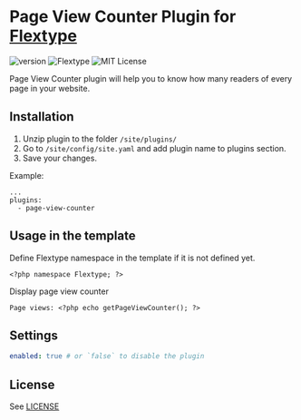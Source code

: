 # Page View Counter Plugin for [Flextype](http://flextype.org/)
![version](https://img.shields.io/badge/version-1.0.0-brightgreen.svg?style=flat-square)
![Flextype](https://img.shields.io/badge/Flextype-0.x-green.svg?style=flat-square)
![MIT License](https://img.shields.io/badge/license-MIT-blue.svg?style=flat-square)

Page View Counter plugin will help you to know how many readers of every page in your website.

## Installation
1. Unzip plugin to the folder `/site/plugins/`
2. Go to `/site/config/site.yaml` and add plugin name to plugins section.
3. Save your changes.

Example:
```
...
plugins:
  - page-view-counter
```

## Usage in the template

Define Flextype namespace in the template if it is not defined yet.
```
<?php namespace Flextype; ?>
```

Display page view counter
```
Page views: <?php echo getPageViewCounter(); ?>
```

## Settings

```yaml
enabled: true # or `false` to disable the plugin

```

## License
See [LICENSE](https://github.com/flextype-plugins/page-view-counter/blob/master/LICENSE)
